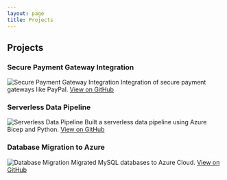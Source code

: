 ```yaml
---
layout: page
title: Projects
---
```


## Projects

### Secure Payment Gateway Integration
![Secure Payment Gateway Integration](assets/images/payment-gateway.jpg)
Integration of secure payment gateways like PayPal.
[View on GitHub](https://github.com/i-am-ivan/secure-payment-gateway)

### Serverless Data Pipeline
![Serverless Data Pipeline](assets/images/data-pipeline.jpg)
Built a serverless data pipeline using Azure Bicep and Python.
[View on GitHub](https://github.com/i-am-ivan/serverless-data-pipeline)

### Database Migration to Azure
![Database Migration](assets/images/database-migration.jpg)
Migrated MySQL databases to Azure Cloud.
[View on GitHub](https://github.com/i-am-ivan/database-migration)
